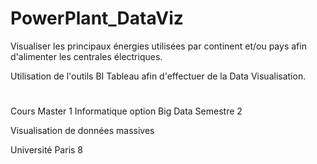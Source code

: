 # PowerPlant_DataViz

Visualiser les principaux énergies utilisées par continent et/ou pays afin d'alimenter les centrales électriques.

Utilisation de l'outils BI Tableau afin d'effectuer de la Data Visualisation. 

#

Cours Master 1 Informatique option Big Data Semestre 2

Visualisation de données massives 

Université Paris 8
